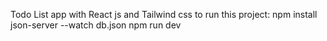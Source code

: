 Todo List app with React js and Tailwind css
to run this project:
npm install
json-server --watch db.json
npm run dev

